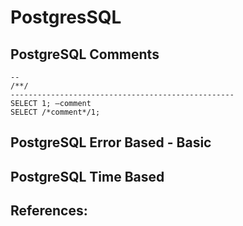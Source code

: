 # PostgresSQL

## PostgreSQL Comments
```
--
/**/ 
--------------------------------------------------
SELECT 1; –comment
SELECT /*comment*/1;
```

## PostgreSQL Error Based - Basic

## PostgreSQL Time Based


## References:
